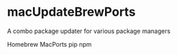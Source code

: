 # macUpdateBrewPorts
A combo package updater for various package managers

Homebrew
MacPorts
pip
npm
